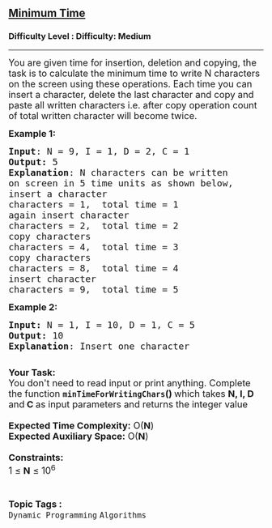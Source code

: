 <h2><a href="https://www.geeksforgeeks.org/problems/minimum-time1238/1?page=5&category=Dynamic%20Programming&difficulty=Medium&status=unsolved&sortBy=submissions">Minimum Time</a></h2><h3>Difficulty Level : Difficulty: Medium</h3><hr><div class="problems_problem_content__Xm_eO"><p><span style="font-size: 18px;">You&nbsp;are given time for insertion, deletion and copying, the task is to calculate the minimum time to write N characters on the screen using these operations. Each time you&nbsp;can insert a character, delete the last character and copy and paste all written characters i.e. after copy operation count of total written character will become twice.</span></p>
<p><span style="font-size: 18px;"><strong>Example 1:</strong></span></p>
<pre><span style="font-size: 18px;"><strong>Input</strong>: N = 9</span><span style="font-size: 18px;">, I = 1, D = 2, C = 1  
<strong>Output:</strong> 5
<strong>Explanation</strong>: N characters can be written
on screen in 5 time units as shown below,
insert a character    
characters = 1,  total time = 1
again insert character      
characters = 2,  total time = 2
copy characters             
characters = 4,  total time = 3
copy characters             
characters = 8,  total time = 4
insert character           
characters = 9,  total time = 5</span></pre>
<div><span style="font-size: 18px;"><strong>Example 2:</strong></span></div>
<pre><span style="font-size: 18px;"><strong>Input: </strong>N = 1, I = 10, D = 1, C = 5
<strong>Output: </strong>10
<strong>Explanation</strong>: Insert one character</span></pre>
<p><br><span style="font-size: 18px;"><strong>Your Task:&nbsp;&nbsp;</strong><br>You don't need to read input or print anything. Complete the function <strong><code>minTimeForWritingChars</code>()&nbsp;</strong>which takes <strong>N, I, D </strong>and<strong> C </strong>as input parameters and returns the integer value<br><br><strong>Expected Time Complexity:</strong> O(<strong>N</strong>)<br><strong>Expected Auxiliary Space:</strong> O(<strong>N</strong>)<br><br><strong>Constraints:</strong><br>1 ≤&nbsp;<strong>N</strong> ≤ 10<sup>6</sup></span></p></div><br><p><span style=font-size:18px><strong>Topic Tags : </strong><br><code>Dynamic Programming</code>&nbsp;<code>Algorithms</code>&nbsp;